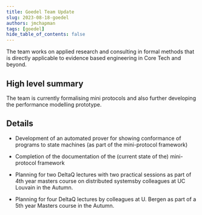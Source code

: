 ```yaml
---
title: Goedel Team Update
slug: 2023-08-18-goedel
authors: jmchapman
tags: [goedel]
hide_table_of_contents: false
---
```


The team works on applied research and consulting in formal methods
that is directly applicable to evidence based engineering in Core Tech
and beyond.

## High level summary

The team is currently formalising mini protocols and also further
developing the performance modelling prototype.

## Details


* Development of an automated prover for showing conformance of
  programs to state machines (as part of the mini-protocol framework)

* Completion of the documentation of the (current state of the)
  mini-protocol framework

* Planning for two DeltaQ lectures with two practical sessions as part
  of 4th year masters course on distributed systemsby colleagues at UC
  Louvain in the Autumn.

* Planning for four DeltaQ lectures by colleagues at U. Bergen as part
  of a 5th year Masters course in the Autumn.